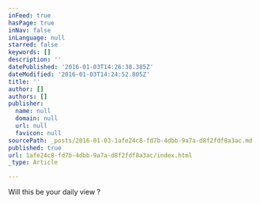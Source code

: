 ```yaml
---
inFeed: true
hasPage: true
inNav: false
inLanguage: null
starred: false
keywords: []
description: ''
datePublished: '2016-01-03T14:26:38.385Z'
dateModified: '2016-01-03T14:24:52.805Z'
title: ''
author: []
authors: []
publisher:
  name: null
  domain: null
  url: null
  favicon: null
sourcePath: _posts/2016-01-03-1afe24c8-fd7b-4dbb-9a7a-d8f2fdf8a3ac.md
published: true
url: 1afe24c8-fd7b-4dbb-9a7a-d8f2fdf8a3ac/index.html
_type: Article

---
```

Will this be your daily view ?